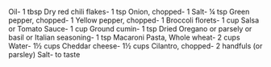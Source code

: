 Oil- 1 tbsp
Dry red chili flakes- 1 tsp
Onion, chopped- 1
Salt- ¼ tsp
Green pepper, chopped- 1
Yellow pepper, chopped- 1
Broccoli florets- 1 cup
Salsa or Tomato Sauce- 1 cup
Ground cumin- 1 tsp
Dried Oregano or parsely or basil or Italian seasoning- 1 tsp
Macaroni Pasta, Whole wheat- 2 cups
Water- 1½ cups
Cheddar cheese- 1½ cups
Cilantro, chopped- 2 handfuls (or parsley)
Salt- to taste